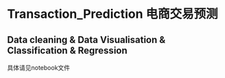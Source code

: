 # Transaction_Prediction 电商交易预测


## Data cleaning & Data Visualisation & Classification & Regression
具体请见notebook文件
